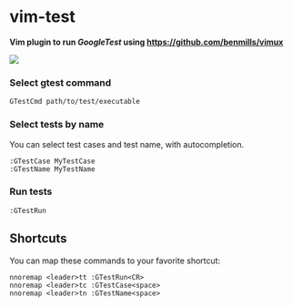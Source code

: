 # vim-test

**Vim plugin to run *GoogleTest* using https://github.com/benmills/vimux**

<img src="http://files.pezzato.net/github/vim-gtest.gif" />

### Select gtest command

```
GTestCmd path/to/test/executable
```

### Select tests by name

You can select test cases and test name, with autocompletion.

```
:GTestCase MyTestCase
:GTestName MyTestName
```

### Run tests

```
:GTestRun
```

## Shortcuts

You can map these commands to your favorite shortcut:

```
nnoremap <leader>tt :GTestRun<CR>
nnoremap <leader>tc :GTestCase<space>
nnoremap <leader>tn :GTestName<space>
```
